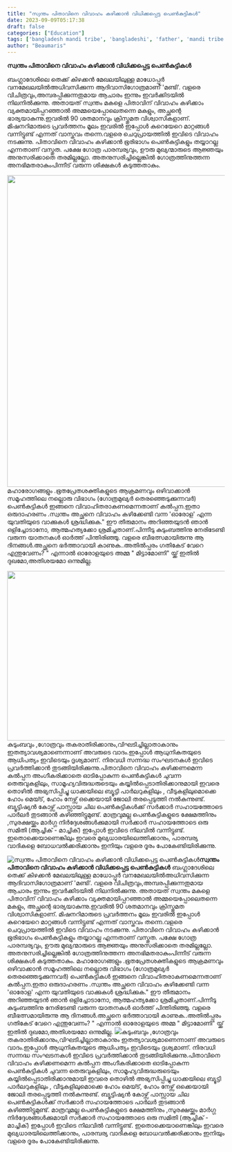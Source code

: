 ```yaml
---
title: "സ്വന്തം പിതാവിനെ വിവാഹം കഴിക്കാൻ വിധിക്കപ്പെട്ട പെണ്‍കുട്ടികള്‍"
date: 2023-09-09T05:17:38
draft: false
categories: ["Education"]
tags: ['bangladesh mandi tribe', 'bangladeshi', 'father', 'mandi tribe', 'married', 'TRIBAL']
author: "Beaumaris"
---
```


<strong>സ്വന്തം പിതാവിനെ വിവാഹം കഴിക്കാൻ വിധിക്കപ്പെട്ട പെണ്‍കുട്ടികള്‍</strong>

ബംഗ്ലാദേശിലെ തെക്ക് കിഴക്കന്‍ മേഖലയിലുള്ള മാധോപ്പൂര്‍ വനമേഖലയിൽഅധിവസിക്കുന്ന ആദിവാസിഗോത്രമാണ് 'മണ്ടി'. വളരെ വിചിത്രവും,അമ്പരപ്പിക്കുന്നതുമായ ആചാരം ഇന്നും ഇവർക്കിടയിൽ നിലനില്‍ക്കുന്നു. അതായത് സ്വന്തം മകളെ പിതാവിന് വിവാഹം കഴിക്കാം വ്യക്തമായിപ്പറഞ്ഞാൽ അമ്മയെപ്പോലെതന്നെ മകളും, അച്ഛന്റെ ഭാര്യയാകുന്നു.ഇവരില്‍ 90 ശതമാനവും ക്രിസ്തുമത വിശ്വാസികളാണ്. മിഷനറിമാരുടെ പ്രവര്‍ത്തനം മൂലം ഇവരില്‍ ഇപ്പോള്‍ കുറെയേറെ മാറ്റങ്ങള്‍ വന്നിട്ടുണ്ട് എന്നത് വാസ്തവം തന്നെ.വളരെ ചെറുപ്രായത്തില്‍ ഇവിടെ വിവാഹം നടക്കുന്നു. പിതാവിനെ വിവാഹം കഴിക്കാന്‍ ഭൂരിഭാഗം പെണ്‍കുട്ടികളും തയ്യാറല്ല എന്നതാണ് വസ്തുത. പക്ഷേ ഗോത്ര പാരമ്പര്യവും, ഊരു മുഖ്യന്മാരുടെ ആജ്ഞയും അനുസരിക്കാതെ തരമില്ലല്ലോ. അതനുസരിച്ചില്ലെങ്കിൽ ഗോത്രത്തിനുത്തന്ന അനഭിമതരാകുംപിന്നീട് വരുന്ന ശിക്ഷകൾ കടുത്തതാകും.

<img class="size-full wp-image-418848 aligncenter" src="https://cdn.boolokam.com/articles/2023/09/wr22r.webp" alt="" width="1280" height="720" />മഹാരോഗങ്ങളും .ഭൂതപ്രേതശക്തികളുടെ ആക്രമണവും ഒഴിവാക്കാന്‍ സമൂഹത്തിലെ നല്ലൊരു വിഭാഗം (ഗോത്രമുഖ്യര്‍ തെരഞ്ഞെടുക്കുന്നവര്‍) പെണ്‍കുട്ടികള്‍ ഇങ്ങനെ വിവാഹിതരാകണമെന്നതാണ് കല്‍പ്പന.ഇതാ ഒരുദാഹരണം .സ്വന്തം അച്ഛനെ വിവാഹം കഴിക്കേണ്ടി വന്ന 'ഓരോള' എന്ന യുവതിയുടെ വാക്കുകള്‍ ശ്രദ്ധിക്കുക." ഈ തീരുമാനം അറിഞ്ഞയുടന്‍ ഞാന്‍ ഒളിച്ചോടാനോ, ആത്മഹത്യക്കോ ശ്രമിച്ചതാണ്.പിന്നീടു കുടുംബത്തിനു നേരിടേണ്ടി വരുന്ന യാതനകള്‍ ഓര്‍ത്ത് പിന്തിരിഞ്ഞു. വളരെ ബീഭത്സമായിരുന്നു ആ ദിനങ്ങള്‍.അച്ഛനെ ഭര്‍ത്താവായി കാണുക..അതില്‍പ്പരം ഗതികേട് വേറെ എന്തുവേണം? " എന്നാല്‍ ഓരോളയുടെ അമ്മ " മിട്ടാമോണി" യ്ക്ക് ഇതില്‍ ദുഖമോ,അതിശയമോ ഒന്നുമില്ല.

<img class="alignnone  wp-image-418849" src="https://cdn.boolokam.com/articles/2023/09/qdf-1.jpg" alt="" width="697" height="392" />കുടുംബവും ,ഗോത്രവും തകരാതിരിക്കാനും,വിഘടിച്ചില്ലാതാകാനും ഇതത്യാവശ്യമാണെന്നാണ് അവരുടെ വാദം.ഇപ്പോള്‍ ആധുനികതയുടെ ആധിപത്യം ഇവിടെയും ദൃശ്യമാണ്. നിരവധി സന്നദ്ധ സംഘടനകള്‍ ഇവിടെ പ്രവര്‍ത്തിക്കാന്‍ തുടങ്ങിയിരിക്കുന്നു.പിതാവിനെ വിവാഹം കഴിക്കണമെന്ന കല്‍പ്പന അംഗീകരിക്കാതെ ഓടിപ്പോകുന്ന പെണ്‍കുട്ടികള്‍ ചുവന്ന തെരുവുകളിലും, സാമൂഹ്യവിരുദ്ധരുടെയും കയ്യില്‍പ്പെടാതിരിക്കാനുമായി ഇവരെ തൊഴില്‍ അഭ്യസിപ്പിച്ചു ധാക്കയിലെ ബ്യൂട്ടി പാര്‍ലറുകളിലും , വീടുകളിലുമൊക്കെ ഹോം മെയ്ട്, ഹോം നേഴ്സ് ഒക്കെയായി ജോലി തരപ്പെടുത്തി നല്‍കുന്നുണ്ട്. ബ്യൂട്ടിഷ്യന്‍ കോഴ്സ് പാസ്സായ ചില പെണ്‍കുട്ടികള്‍ക്ക് സര്‍ക്കാര്‍ സഹായത്തോടെ പാര്‍ലര്‍ തുടങ്ങാന്‍ കഴിഞ്ഞിട്ടുമുണ്ട്. മാത്രവുമല്ല പെണ്‍കുട്ടികളുടെ ക്ഷേമത്തിനും ,സുരക്ഷയ്ക്കും മാര്‍ഗ്ഗ നിര്‍ദ്ദേശങ്ങള്‍ക്കുമായി സര്‍ക്കാര്‍ സഹായത്തോടെ ഒരു സമിതി (ആച്ചിക് - മാച്ചിക്) ഇപ്പോള്‍ ഇവിടെ നിലവില്‍ വന്നിട്ടുണ്ട്. ഇതൊക്കെയാണെങ്കിലും ഇവരെ മുഖ്യധാരയിലെത്തിക്കാനും, പാരമ്പര്യ വാദികളെ ബോധവല്‍ക്കരിക്കാനും ഇനിയും വളരെ ദൂരം പോകേണ്ടിയിരിക്കുന്നു.


![സ്വന്തം പിതാവിനെ വിവാഹം കഴിക്കാൻ വിധിക്കപ്പെട്ട പെണ്‍കുട്ടികള്‍](https://cdn.boolokam.com/articles/2023/09/wr22r.webp)**സ്വന്തം പിതാവിനെ വിവാഹം കഴിക്കാൻ വിധിക്കപ്പെട്ട പെണ്‍കുട്ടികള്‍** ബംഗ്ലാദേശിലെ തെക്ക് കിഴക്കന്‍ മേഖലയിലുള്ള മാധോപ്പൂര്‍ വനമേഖലയിൽഅധിവസിക്കുന്ന ആദിവാസിഗോത്രമാണ് 'മണ്ടി'. വളരെ വിചിത്രവും,അമ്പരപ്പിക്കുന്നതുമായ ആചാരം ഇന്നും ഇവർക്കിടയിൽ നിലനില്‍ക്കുന്നു. അതായത് സ്വന്തം മകളെ പിതാവിന് വിവാഹം കഴിക്കാം വ്യക്തമായിപ്പറഞ്ഞാൽ അമ്മയെപ്പോലെതന്നെ മകളും, അച്ഛന്റെ ഭാര്യയാകുന്നു.ഇവരില്‍ 90 ശതമാനവും ക്രിസ്തുമത വിശ്വാസികളാണ്. മിഷനറിമാരുടെ പ്രവര്‍ത്തനം മൂലം ഇവരില്‍ ഇപ്പോള്‍ കുറെയേറെ മാറ്റങ്ങള്‍ വന്നിട്ടുണ്ട് എന്നത് വാസ്തവം തന്നെ.വളരെ ചെറുപ്രായത്തില്‍ ഇവിടെ വിവാഹം നടക്കുന്നു. പിതാവിനെ വിവാഹം കഴിക്കാന്‍ ഭൂരിഭാഗം പെണ്‍കുട്ടികളും തയ്യാറല്ല എന്നതാണ് വസ്തുത. പക്ഷേ ഗോത്ര പാരമ്പര്യവും, ഊരു മുഖ്യന്മാരുടെ ആജ്ഞയും അനുസരിക്കാതെ തരമില്ലല്ലോ. അതനുസരിച്ചില്ലെങ്കിൽ ഗോത്രത്തിനുത്തന്ന അനഭിമതരാകുംപിന്നീട് വരുന്ന ശിക്ഷകൾ കടുത്തതാകും. മഹാരോഗങ്ങളും .ഭൂതപ്രേതശക്തികളുടെ ആക്രമണവും ഒഴിവാക്കാന്‍ സമൂഹത്തിലെ നല്ലൊരു വിഭാഗം (ഗോത്രമുഖ്യര്‍ തെരഞ്ഞെടുക്കുന്നവര്‍) പെണ്‍കുട്ടികള്‍ ഇങ്ങനെ വിവാഹിതരാകണമെന്നതാണ് കല്‍പ്പന.ഇതാ ഒരുദാഹരണം .സ്വന്തം അച്ഛനെ വിവാഹം കഴിക്കേണ്ടി വന്ന 'ഓരോള' എന്ന യുവതിയുടെ വാക്കുകള്‍ ശ്രദ്ധിക്കുക." ഈ തീരുമാനം അറിഞ്ഞയുടന്‍ ഞാന്‍ ഒളിച്ചോടാനോ, ആത്മഹത്യക്കോ ശ്രമിച്ചതാണ്.പിന്നീടു കുടുംബത്തിനു നേരിടേണ്ടി വരുന്ന യാതനകള്‍ ഓര്‍ത്ത് പിന്തിരിഞ്ഞു. വളരെ ബീഭത്സമായിരുന്നു ആ ദിനങ്ങള്‍.അച്ഛനെ ഭര്‍ത്താവായി കാണുക..അതില്‍പ്പരം ഗതികേട് വേറെ എന്തുവേണം? " എന്നാല്‍ ഓരോളയുടെ അമ്മ " മിട്ടാമോണി" യ്ക്ക് ഇതില്‍ ദുഖമോ,അതിശയമോ ഒന്നുമില്ല. ![](https://cdn.boolokam.com/articles/2023/09/qdf-1.jpg)കുടുംബവും ,ഗോത്രവും തകരാതിരിക്കാനും,വിഘടിച്ചില്ലാതാകാനും ഇതത്യാവശ്യമാണെന്നാണ് അവരുടെ വാദം.ഇപ്പോള്‍ ആധുനികതയുടെ ആധിപത്യം ഇവിടെയും ദൃശ്യമാണ്. നിരവധി സന്നദ്ധ സംഘടനകള്‍ ഇവിടെ പ്രവര്‍ത്തിക്കാന്‍ തുടങ്ങിയിരിക്കുന്നു.പിതാവിനെ വിവാഹം കഴിക്കണമെന്ന കല്‍പ്പന അംഗീകരിക്കാതെ ഓടിപ്പോകുന്ന പെണ്‍കുട്ടികള്‍ ചുവന്ന തെരുവുകളിലും, സാമൂഹ്യവിരുദ്ധരുടെയും കയ്യില്‍പ്പെടാതിരിക്കാനുമായി ഇവരെ തൊഴില്‍ അഭ്യസിപ്പിച്ചു ധാക്കയിലെ ബ്യൂട്ടി പാര്‍ലറുകളിലും , വീടുകളിലുമൊക്കെ ഹോം മെയ്ട്, ഹോം നേഴ്സ് ഒക്കെയായി ജോലി തരപ്പെടുത്തി നല്‍കുന്നുണ്ട്. ബ്യൂട്ടിഷ്യന്‍ കോഴ്സ് പാസ്സായ ചില പെണ്‍കുട്ടികള്‍ക്ക് സര്‍ക്കാര്‍ സഹായത്തോടെ പാര്‍ലര്‍ തുടങ്ങാന്‍ കഴിഞ്ഞിട്ടുമുണ്ട്. മാത്രവുമല്ല പെണ്‍കുട്ടികളുടെ ക്ഷേമത്തിനും ,സുരക്ഷയ്ക്കും മാര്‍ഗ്ഗ നിര്‍ദ്ദേശങ്ങള്‍ക്കുമായി സര്‍ക്കാര്‍ സഹായത്തോടെ ഒരു സമിതി (ആച്ചിക് - മാച്ചിക്) ഇപ്പോള്‍ ഇവിടെ നിലവില്‍ വന്നിട്ടുണ്ട്. ഇതൊക്കെയാണെങ്കിലും ഇവരെ മുഖ്യധാരയിലെത്തിക്കാനും, പാരമ്പര്യ വാദികളെ ബോധവല്‍ക്കരിക്കാനും ഇനിയും വളരെ ദൂരം പോകേണ്ടിയിരിക്കുന്നു.
